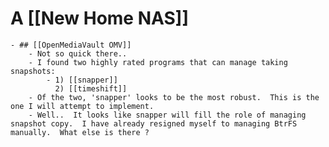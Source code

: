 # A [[New Home NAS]]
	- ## [[OpenMediaVault OMV]]
		- Not so quick there..
		- I found two highly rated programs that can manage taking snapshots:
			- 1) [[snapper]]
			  2) [[timeshift]]
		- Of the two, 'snapper' looks to be the most robust.  This is the one I will attempt to implement.
		- Well..  It looks like snapper will fill the role of managing snapshot copy.  I have already resigned myself to managing BtrFS manually.  What else is there ?